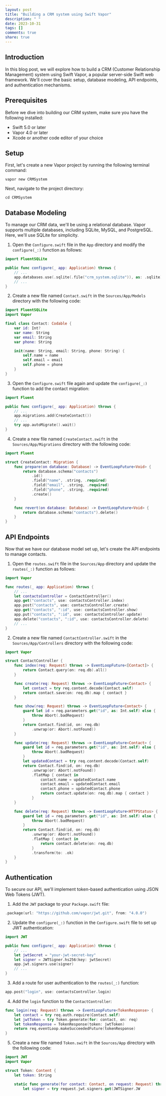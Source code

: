 ```yaml
---
layout: post
title: "Building a CRM system using Swift Vapor"
description: " "
date: 2023-10-31
tags: []
comments: true
share: true
---
```


## Introduction

In this blog post, we will explore how to build a CRM (Customer Relationship Management) system using Swift Vapor, a popular server-side Swift web framework. We'll cover the basic setup, database modeling, API endpoints, and authentication mechanisms.

## Prerequisites

Before we dive into building our CRM system, make sure you have the following installed:

- Swift 5.0 or later
- Vapor 4.0 or later
- Xcode or another code editor of your choice

## Setup

First, let's create a new Vapor project by running the following terminal command:

```shell
vapor new CRMSystem
```

Next, navigate to the project directory:

```shell
cd CRMSystem
```

## Database Modeling

To manage our CRM data, we'll be using a relational database. Vapor supports multiple databases, including SQLite, MySQL, and PostgreSQL. Here, we'll use SQLite for simplicity.

1. Open the `Configure.swift` file in the `App` directory and modify the `configure(_:)` function as follows:

```swift
import FluentSQLite

public func configure(_ app: Application) throws {
    // ...
    app.databases.use(.sqlite(.file("crm_system.sqlite")), as: .sqlite)
    // ...
}
```

2. Create a new file named `Contact.swift` in the `Sources/App/Models` directory with the following code:

```swift
import FluentSQLite
import Vapor

final class Contact: Codable {
    var id: Int?
    var name: String
    var email: String
    var phone: String

    init(name: String, email: String, phone: String) {
        self.name = name
        self.email = email
        self.phone = phone
    }
}
```

3. Open the `Configure.swift` file again and update the `configure(_:)` function to add the contact migration:

```swift
import Fluent

public func configure(_ app: Application) throws {
    // ...
    app.migrations.add(CreateContact())
    // ...
    try app.autoMigrate().wait()
}
```

4. Create a new file named `CreateContact.swift` in the `Sources/App/Migrations` directory with the following code:

```swift
import Fluent

struct CreateContact: Migration {
    func prepare(on database: Database) -> EventLoopFuture<Void> {
        return database.schema("contacts")
            .id()
            .field("name", .string, .required)
            .field("email", .string, .required)
            .field("phone", .string, .required)
            .create()
    }

    func revert(on database: Database) -> EventLoopFuture<Void> {
        return database.schema("contacts").delete()
    }
}
```

## API Endpoints

Now that we have our database model set up, let's create the API endpoints to manage contacts.

1. Open the `routes.swift` file in the `Sources/App` directory and update the `routes(_:)` function as follows:

```swift
import Vapor

func routes(_ app: Application) throws {
    // ...
    let contactsController = ContactController()
    app.get("contacts", use: contactsController.index)
    app.post("contacts", use: contactsController.create)
    app.get("contacts", ":id", use: contactsController.show)
    app.put("contacts", ":id", use: contactsController.update)
    app.delete("contacts", ":id", use: contactsController.delete)
    // ...
}
```

2. Create a new file named `ContactController.swift` in the `Sources/App/Controllers` directory with the following code:

```swift
import Vapor

struct ContactController {
    func index(req: Request) throws -> EventLoopFuture<[Contact]> {
        return Contact.query(on: req.db).all()
    }

    func create(req: Request) throws -> EventLoopFuture<Contact> {
        let contact = try req.content.decode(Contact.self)
        return contact.save(on: req.db).map { contact }
    }

    func show(req: Request) throws -> EventLoopFuture<Contact> {
        guard let id = req.parameters.get("id", as: Int.self) else {
            throw Abort(.badRequest)
        }
        return Contact.find(id, on: req.db)
            .unwrap(or: Abort(.notFound))
    }

    func update(req: Request) throws -> EventLoopFuture<Contact> {
        guard let id = req.parameters.get("id", as: Int.self) else {
            throw Abort(.badRequest)
        }
        let updatedContact = try req.content.decode(Contact.self)
        return Contact.find(id, on: req.db)
            .unwrap(or: Abort(.notFound))
            .flatMap { contact in
                contact.name = updatedContact.name
                contact.email = updatedContact.email
                contact.phone = updatedContact.phone
                return contact.update(on: req.db).map { contact }
            }
    }

    func delete(req: Request) throws -> EventLoopFuture<HTTPStatus> {
        guard let id = req.parameters.get("id", as: Int.self) else {
            throw Abort(.badRequest)
        }
        return Contact.find(id, on: req.db)
            .unwrap(or: Abort(.notFound))
            .flatMap { contact in
                return contact.delete(on: req.db)
            }
            .transform(to: .ok)
    }
}
```

## Authentication

To secure our API, we'll implement token-based authentication using JSON Web Tokens (JWT).

1. Add the `JWT` package to your `Package.swift` file:

```swift
.package(url: "https://github.com/vapor/jwt.git", from: "4.0.0")
```

2. Update the `configure(_:)` function in the `Configure.swift` file to set up JWT authentication:

```swift
import JWT

public func configure(_ app: Application) throws {
    // ...
    let jwtSecret = "your-jwt-secret-key"
    let signer = JWTSigner.hs256(key: jwtSecret)
    app.jwt.signers.use(signer)
    // ...
}
```

3. Add a route for user authentication to the `routes(_:)` function:

```swift
app.post("login", use: contactsController.login)
```

4. Add the `login` function to the `ContactController`:

```swift
func login(req: Request) throws -> EventLoopFuture<TokenResponse> {
    let contact = try req.auth.require(Contact.self)
    let jwtToken = try Token.generate(for: contact, on: req)
    let tokenResponse = TokenResponse(token: jwtToken)
    return req.eventLoop.makeSucceededFuture(tokenResponse)
}
```

5. Create a new file named `Token.swift` in the `Sources/App` directory with the following code:

```swift
import JWT
import Vapor

struct Token: Content {
    let token: String

    static func generate(for contact: Contact, on request: Request) throws -> String {
        let signer = try request.jwt.signers.get(JWTSigner.JW